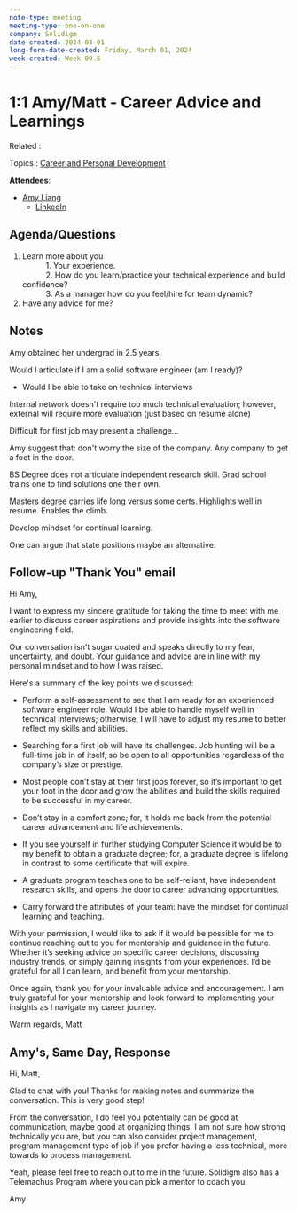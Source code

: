 ```yaml
---
note-type: meeting
meeting-type: one-on-one
company: Solidigm
date-created: 2024-03-01
long-form-date-created: Friday, March 01, 2024
week-created: Week 09.5
---
```


# 1:1 Amy/Matt - Career Advice and Learnings

Related :

Topics : [Career and Personal Development](../4-hub-notes-🚉/Career%20and%20Personal%20Development.md)

**Attendees**:

- [Amy Liang](Amy%20Liang)
  - [LinkedIn](https://www.linkedin.com/in/amy-liang-a4760710?miniProfileUrn=urn%3Ali%3Afs_miniProfile%3AACoAAAI5vRcBtdrgnIqwLIZJEnBp2DzIDxEup2M&lipi=urn%3Ali%3Apage%3Ad_flagship3_search_srp_all%3BpO05MdVfQReyZAQzQseDoQ%3D%3D)

## Agenda/Questions

1. Learn more about you  
         1. Your experience.  
         2. How do you learn/practice your technical experience and build confidence?  
         3. As a manager how do you feel/hire for team dynamic?
2. Have any advice for me?

## Notes

Amy obtained her undergrad in 2.5 years.

Would I articulate if I am a solid software engineer (am I ready)?

- Would I be able to take on technical interviews

Internal network doesn't require too much technical evaluation; however, external will require more evaluation (just based on resume alone)

Difficult for first job may present a challenge...

Amy suggest that: don't worry the size of the company.
Any company to get a foot in the door.

BS Degree does not articulate independent research skill.
Grad school trains one to find solutions one their own.

Masters degree carries life long versus some certs.
Highlights well in resume. Enables the climb.

Develop mindset for continual learning.

One can argue that state positions maybe an alternative.

## Follow-up "Thank You" email

Hi Amy,

I want to express my sincere gratitude for taking the time to meet with me earlier to
discuss career aspirations and provide insights into the software engineering field.

Our conversation isn't sugar coated and speaks directly to my fear, uncertainty, and doubt.
Your guidance and advice are in line with my personal mindset and to how I was raised.

Here's a summary of the key points we discussed:

- Perform a self-assessment to see that I am ready for an experienced software engineer role. Would I be able to handle myself well in technical interviews; otherwise, I will have to adjust my resume to better reflect my skills and abilities.

- Searching for a first job will have its challenges. Job hunting will be a full-time job in of itself, so be open to all opportunities regardless of the company’s size or prestige.

- Most people don’t stay at their first jobs forever, so it’s important to get your foot in the door and grow the abilities and build the skills required to be successful in my career.

- Don’t stay in a comfort zone; for, it holds me back from the potential career advancement and life achievements.

- If you see yourself in further studying Computer Science it would be to my benefit to obtain a graduate degree; for, a graduate degree is lifelong in contrast to some certificate that will expire.

- A graduate program teaches one to be self-reliant, have independent research skills, and opens the door to career advancing opportunities.

- Carry forward the attributes of your team: have the mindset for continual learning and teaching.

With your permission, I would like to ask if it would be possible for me to continue reaching out to you for mentorship and guidance in the future.
Whether it’s seeking advice on specific career decisions, discussing industry trends, or simply gaining insights from your experiences.
I’d be grateful for all I can learn, and benefit from your mentorship.

Once again, thank you for your invaluable advice and encouragement.
I am truly grateful for your mentorship and look forward to implementing your insights as I navigate my career journey.

Warm regards,
Matt

## Amy's, Same Day, Response

Hi, Matt,

Glad to chat with you! Thanks for making notes and summarize the conversation. This is very good step!

From the conversation, I do feel you potentially can be good at communication, maybe good at organizing things. I am not sure how strong technically you are, but you can also consider project management, program management type of job if you prefer having a less technical, more towards to process management.

Yeah, please feel free to reach out to me in the future. Solidigm also has a Telemachus Program where you can pick a mentor to coach you.  

Amy
